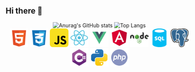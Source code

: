 ## Hi there 👋


<div align="center">
  <img src="https://github-readme-stats.vercel.app/api?username=GabrielRasf&show_icons=true&theme=graywhite" alt="Anurag's GitHub stats">
  <img src="https://github-readme-stats.vercel.app/api/top-langs/?username=GabrielRasf&layout=compact" alt="Top Langs">
  <div>
    <img src="logos/html.svg" alt="Logo HTML" width="50" height="50">
    <img src="logos/css.svg" alt="Logo CSS" width="50" height="50">
    <img src="logos/javascript.svg" alt="Logo JavaScript" width="50" height="50">
    <img src="logos/react.svg" alt="Logo React" width="50" height="50">
    <img src="logos/vue.svg" alt="Logo Vue.js" width="50" height="50">
    <img src="logos/angular.svg" alt="Logo Angular" width="50" height="50">
    <img src="logos/node.svg" alt="Logo Node.js" width="50" height="50">
    <img src="logos/sql.svg" alt="Logo SQL" width="50" height="50">
    <img src="logos/postgresql.svg" alt="Logo PostgreSQL" width="50" height="50">
    <img src="logos/csharp.svg" alt="Logo C#" width="50" height="50">
    <img src="logos/python.svg" alt="Logo Python" width="50" height="50">
    <img src="logos/php.svg" alt="Logo PHP" width="50" height="50">
  </div>
</div>
